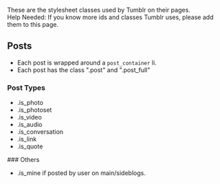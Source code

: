 These are the stylesheet classes used by Tumblr on their pages.   
Help Needed: If you know more ids and classes Tumblr uses, please add them to this page.

## Posts

* Each post is wrapped around a `post_container` li.
* Each post has the class ".post" and ".post_full"

### Post Types
* .is_photo
* .is_photoset
* .is_video
* .is_audio
* .is_conversation
* .is_link
* .is_quote

### Others
* .is_mine if posted by user on main/sideblogs.